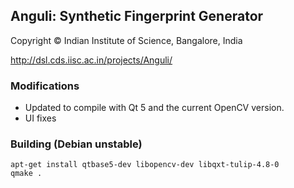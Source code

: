 ## Anguli: Synthetic Fingerprint Generator

Copyright © Indian Institute of Science, Bangalore, India

http://dsl.cds.iisc.ac.in/projects/Anguli/

### Modifications

 * Updated to compile with Qt 5 and the current OpenCV version.
 * UI fixes

### Building (Debian unstable)
```
apt-get install qtbase5-dev libopencv-dev libqxt-tulip-4.8-0
qmake .
```
